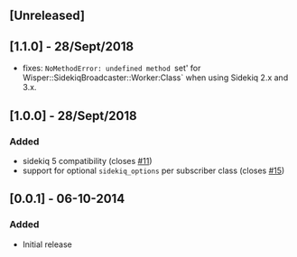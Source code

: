 ## [Unreleased]

## [1.1.0] - 28/Sept/2018

- fixes: `NoMethodError: undefined method `set' for
  Wisper::SidekiqBroadcaster::Worker:Class` when using Sidekiq 2.x and 3.x.

## [1.0.0] - 28/Sept/2018

### Added
- sidekiq 5 compatibility (closes [#11](https://github.com/krisleech/wisper-sidekiq/issues/11))
- support for optional `sidekiq_options` per subscriber class (closes [#15](https://github.com/krisleech/wisper-sidekiq/issues/15))

## [0.0.1] - 06-10-2014

### Added
- Initial release
